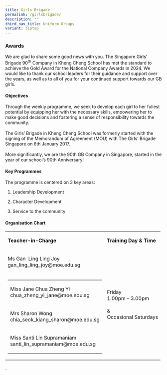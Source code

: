 ```yaml
---
title: Girls Brigade
permalink: /girlsbrigade/
description: ""
third_nav_title: Uniform Groups
variant: tiptap
---
```

<h3>Awards</h3>
<p>We are glad to share some good news with you. The Singapore Girls’ Brigade
90<sup>th</sup> Company in Kheng Cheng School has met the standard to achieve
the Gold Award for the National Company Awards in 2024. We would like to
thank our school leaders for their guidance and support over the years,
as well as to all of you for your continued support towards our GB girls.</p>
<h4>Objectives</h4>
<p>Through the weekly programme, we seek to develop each girl to her fullest
potential by equipping her with the necessary skills, empowering her to
make good decisions and fostering a sense of responsibility towards the
community.
<br>
<br>The Girls’ Brigade in Kheng Cheng School was formerly started with the
signing of the Memorandum of Agreement (MOU) with The Girls’ Brigade Singapore
on 6th January 2017.
<br>
<br>More significantly, we are the 90th GB Company in Singapore, started in
the year of our school’s 90th Anniversary!</p>
<h4>Key Programmes</h4>
<p>The programme is centered on 3 key areas:</p>
<ol data-tight="true" class="tight">
<li>
<p>Leadership Development</p>
</li>
<li>
<p>Character Development</p>
</li>
<li>
<p>Service to the community</p>
</li>
</ol>
<h4>Organisation Chart</h4>
<table style="minWidth: 50px">
<colgroup>
<col>
<col>
</colgroup>
<tbody>
<tr>
<td rowspan="1" colspan="1">
<p><strong>Teacher-in-Charge</strong>
</p>
</td>
<td rowspan="1" colspan="1">
<p><strong>Training Day &amp; Time</strong>
</p>
</td>
</tr>
<tr>
<td rowspan="1" colspan="1">
<p>Ms Gan&nbsp; Ling Ling Joy
<br>gan_ling_ling_joy@moe.edu.sg</p>
</td>
<td rowspan="2" colspan="1">
<p>Friday
<br>1.00pm – 3.00pm
<br>
<br>&amp;
<br>Occasional Saturdays</p>
</td>
</tr>
<tr>
<td rowspan="1" colspan="1">
<table style="minWidth: 25px">
<colgroup>
<col>
</colgroup>
<tbody>
<tr>
<td rowspan="1" colspan="1">
<p>Miss Jane Chua Zheng Yi
<br>chua_zheng_yi_jane@moe.edu.sg</p>
</td>
</tr>
<tr>
<td rowspan="1" colspan="1">
<p>Mrs Sharon Wong
<br>chia_seok_kiang_sharon@moe.edu.sg</p>
</td>
</tr>
<tr>
<td rowspan="1" colspan="1">
<p>Miss Santi Lin Supramaniam
<br>santi_lin_supramaniam@moe.edu.sg</p>
</td>
</tr>
</tbody>
</table>
</td>
</tr>
</tbody>
</table>
<p>.</p>